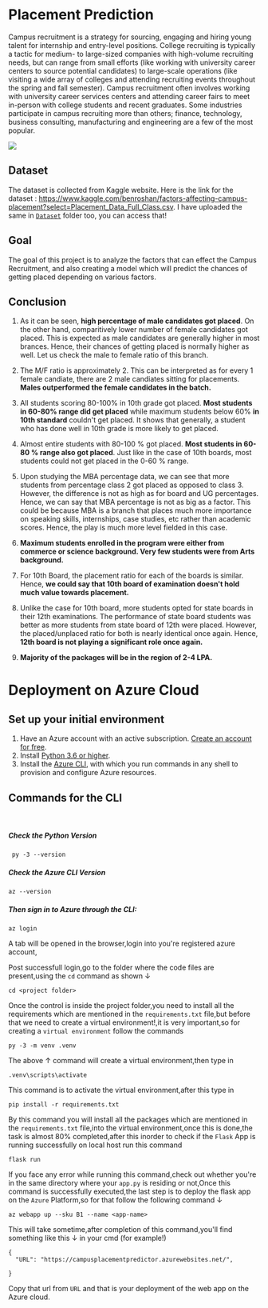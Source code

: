 # Placement Prediction
Campus recruitment is a strategy for sourcing, engaging and hiring young talent for internship and entry-level positions. College recruiting is typically a tactic for medium- to large-sized companies with high-volume recruiting needs, but can range from small efforts (like working with university career centers to source potential candidates) to large-scale operations (like visiting a wide array of colleges and attending recruiting events throughout the spring and fall semester). Campus recruitment often involves working with university career services centers and attending career fairs to meet in-person with college students and recent graduates. Some industries participate in campus recruiting more than others; finance, technology, business consulting, manufacturing and engineering are a few of the most popular.

![](https://github.com/abhisheks008/ML-ProjectKart/blob/patch-29/Campus%20Recruitment%20-%20Analysis%20and%20Prediction/Images/camp13.jpg)

## Dataset
The dataset is collected from Kaggle website. Here is the link for the dataset : https://www.kaggle.com/benroshan/factors-affecting-campus-placement?select=Placement_Data_Full_Class.csv. I have uploaded the same in [`Dataset`](https://github.com/abhisheks008/ML-ProjectKart/tree/patch-29/Campus%20Recruitment%20-%20Analysis%20and%20Prediction/Dataset) folder too, you can access that!

## Goal
The goal of this project is to analyze the factors that can effect the Campus Recruitment, and also creating a model which will predict the chances of getting placed depending on various factors.


## Conclusion
1. As it can be seen, **high percentage of male candidates got placed**. On the other hand, comparitively lower number of female candidates got placed. This is expected as male candidates are generally higher in most brances. Hence, their chances of getting placed is normally higher as well. Let us check the male to female ratio of this branch.

2. The M/F ratio is approximately 2. This can be interpreted as for every 1 female candiate, there are 2 male candiates sitting for placements. **Males outperformed the female candidates in the batch.**

3. All students scoring 80-100% in 10th grade got placed. **Most students in 60-80% range did get placed** while maximum students below 60% **in 10th standard** couldn't get placed. It shows that generally, a student who has done well in 10th grade is more likely to get placed.

4. Almost entire students with 80-100 % got placed. **Most students in 60-80 % range also got placed**. Just like in the case of 10th boards, most students could not get placed in the 0-60 % range.

5. Upon studying the MBA percentage data, we can see that more students from percentage class 2 got placed as opposed to class 3. However, the difference is not as high as for board and UG percentages. Hence, we can say that MBA percentage is not as big as a factor. This could be because MBA is a branch that places much more importance on speaking skills, internships, case studies, etc rather than academic scores. Hence, the play is much more level fielded in this case.

6. **Maximum students enrolled in the program were either from commerce or science background. Very few students were from Arts background.**

7. For 10th Board, the placement ratio for each of the boards is similar. Hence, **we could say that 10th board of examination doesn't hold much value towards placement.**

8. Unlike the case for 10th board, more students opted for state boards in their 12th examinations. The performance of state board students was better as more students from state board of 12th were placed. However, the placed/unplaced ratio for both is nearly identical once again. Hence, **12th board is not playing a significant role once again.**

9. **Majority of the packages will be in the region of 2-4 LPA.**

# Deployment on Azure Cloud

## Set up your initial environment
<ol>
<li>Have an Azure account with an active subscription. <a href="https://azure.microsoft.com/free/?ref=microsoft.com&amp;utm_source=microsoft.com&amp;utm_medium=docs&amp;utm_campaign=visualstudio" data-linktype="external">Create an account for free</a>.</li>
<li>Install <a href="https://www.python.org/downloads/" target="_blank" data-linktype="external">Python 3.6 or higher</a>.</li>
<li>Install the <a href="/en-us/cli/azure/install-azure-cli" target="_blank" data-linktype="absolute-path">Azure CLI</a>, with which you run commands in any shell to provision and configure Azure resources.</li>
</ol>

## Commands for the CLI 

<br>

##### Check the Python Version 

```
 py -3 --version

```

##### Check the Azure CLI Version 

```
az --version

```

##### Then sign in to Azure through the CLI:

```
az login

```
 A tab will be opened in the browser,login into you're registered azure account,


Post successfull login,go to the folder where the code files are present,using the `cd` command as shown ↓
 

```
cd <project folder>

```

Once the control is inside the project folder,you need to install all the requirements which are mentioned in the `requirements.txt` file,but before that we need to create a virtual environment!,it is very important,so for creating a `virtual environment` follow the commands 

```
py -3 -m venv .venv
```

The above ↑ command will create a virtual environment,then type in 

```
.venv\scripts\activate
```

This command is to activate the virtual environment,after this type in 

```
pip install -r requirements.txt
```

By this command you will install all the packages which are mentioned in the `requirements.txt` file,into the virtual environment,once this is done,the task is almost 80% completed,after this inorder to check if the `Flask` App is running successfully on local host run this command

```
flask run
```
If you face any error while running this command,check out whether you're in the same directory where your `app.py` is residing or not,Once this command is successfully executed,the last step is to deploy the flask app on the `Azure` Platform,so for that follow the following command ↓

```
az webapp up --sku B1 --name <app-name>
```

This will take sometime,after completion of this command,you'll find something like this ↓ in your cmd (for example!)

```
{
  "URL": "https://campusplacementpredictor.azurewebsites.net/",
  
}
```
Copy that url from `URL` and that is your deployment of the web app on the Azure cloud.





